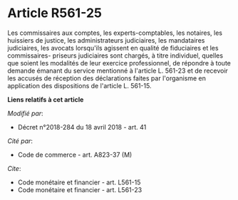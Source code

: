 # Article R561-25

Les commissaires aux comptes, les experts-comptables, les notaires, les huissiers de justice, les administrateurs
judiciaires, les mandataires judiciaires, les avocats lorsqu'ils agissent en qualité de fiduciaires et les commissaires-
priseurs judiciaires sont chargés, à titre individuel, quelles que soient les modalités de leur exercice professionnel, de
répondre à toute demande émanant du service mentionné à l'article L. 561-23 et de recevoir les accusés de réception des
déclarations faites par l'organisme en application des dispositions de l'article L. 561-15.

**Liens relatifs à cet article**

_Modifié par_:

  - Décret n°2018-284 du 18 avril 2018 - art. 41

_Cité par_:

  - Code de commerce - art. A823-37 (M)

_Cite_:

  - Code monétaire et financier - art. L561-15
  - Code monétaire et financier - art. L561-23
